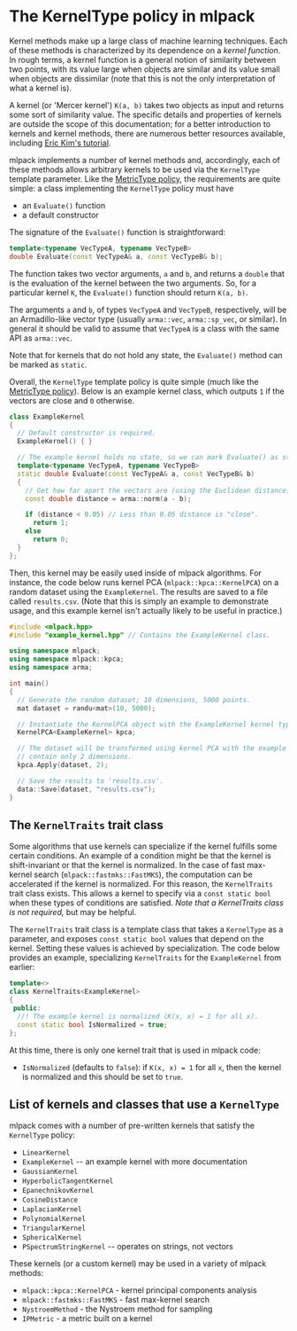 # The KernelType policy in mlpack

Kernel methods make up a large class of machine learning techniques.  Each of
these methods is characterized by its dependence on a *kernel function*.  In
rough terms, a kernel function is a general notion of similarity between two
points, with its value large when objects are similar and its value small when
objects are dissimilar (note that this is not the only interpretation of what a
kernel is).

A kernel (or 'Mercer kernel') `K(a, b)` takes two objects as input and returns
some sort of similarity value.  The specific details and properties of kernels
are outside the scope of this documentation; for a better introduction to
kernels and kernel methods, there are numerous better resources available,
including
[Eric Kim's tutorial](http://www.eric-kim.net/eric-kim-net/posts/1/kernel_trick.html).

mlpack implements a number of kernel methods and, accordingly, each of these
methods allows arbitrary kernels to be used via the `KernelType` template
parameter.  Like the [MetricType policy](metrictype.md), the requirements are
quite simple: a class implementing the `KernelType` policy must have

 - an `Evaluate()` function
 - a default constructor

The signature of the `Evaluate()` function is straightforward:

```c++
template<typename VecTypeA, typename VecTypeB>
double Evaluate(const VecTypeA& a, const VecTypeB& b);
```

The function takes two vector arguments, `a` and `b`, and returns a `double`
that is the evaluation of the kernel between the two arguments.  So, for a
particular kernel `K`, the `Evaluate()` function should return `K(a, b)`.

The arguments `a` and `b`, of types `VecTypeA` and `VecTypeB`, respectively,
will be an Armadillo-like vector type (usually `arma::vec`, `arma::sp_vec`, or
similar).  In general it should be valid to assume that `VecTypeA` is a class
with the same API as `arma::vec`.

Note that for kernels that do not hold any state, the `Evaluate()` method can be
marked as `static`.

Overall, the `KernelType` template policy is quite simple (much like the
[MetricType policy](metrictype.md)).  Below is an example kernel class, which
outputs `1` if the vectors are close and `0` otherwise.

```c++
class ExampleKernel
{
  // Default constructor is required.
  ExampleKernel() { }

  // The example kernel holds no state, so we can mark Evaluate() as static.
  template<typename VecTypeA, typename VecTypeB>
  static double Evaluate(const VecTypeA& a, const VecTypeB& b)
  {
    // Get how far apart the vectors are (using the Euclidean distance).
    const double distance = arma::norm(a - b);

    if (distance < 0.05) // Less than 0.05 distance is "close".
      return 1;
    else
      return 0;
  }
};
```

Then, this kernel may be easily used inside of mlpack algorithms.  For instance,
the code below runs kernel PCA (`mlpack::kpca::KernelPCA`) on a random dataset
using the `ExampleKernel`.  The results are saved to a file called
`results.csv`.  (Note that this is simply an example to demonstrate usage, and
this example kernel isn't actually likely to be useful in practice.)

```c++
#include <mlpack.hpp>
#include "example_kernel.hpp" // Contains the ExampleKernel class.

using namespace mlpack;
using namespace mlpack::kpca;
using namespace arma;

int main()
{
  // Generate the random dataset; 10 dimensions, 5000 points.
  mat dataset = randu<mat>(10, 5000);

  // Instantiate the KernelPCA object with the ExampleKernel kernel type.
  KernelPCA<ExampleKernel> kpca;

  // The dataset will be transformed using kernel PCA with the example kernel to
  // contain only 2 dimensions.
  kpca.Apply(dataset, 2);

  // Save the results to 'results.csv'.
  data::Save(dataset, "results.csv");
}
```

## The `KernelTraits` trait class

Some algorithms that use kernels can specialize if the kernel fulfills some
certain conditions.  An example of a condition might be that the kernel is
shift-invariant or that the kernel is normalized.  In the case of fast
max-kernel search (`mlpack::fastmks::FastMKS`), the computation can be
accelerated if the kernel is normalized.  For this reason, the `KernelTraits`
trait class exists.  This allows a kernel to specify via a `const static bool`
when these types of conditions are satisfied.  *Note that a KernelTraits class
is not required,* but may be helpful.

The `KernelTraits` trait class is a template class that takes a `KernelType` as
a parameter, and exposes `const static bool` values that depend on the kernel.
Setting these values is achieved by specialization.  The code below provides an
example, specializing `KernelTraits` for the `ExampleKernel` from earlier:

```c++
template<>
class KernelTraits<ExampleKernel>
{
 public:
  //! The example kernel is normalized (K(x, x) = 1 for all x).
  const static bool IsNormalized = true;
};
```

At this time, there is only one kernel trait that is used in mlpack code:

 - `IsNormalized` (defaults to `false`): if `K(x, x) = 1` for all `x`,
   then the kernel is normalized and this should be set to `true`.

## List of kernels and classes that use a `KernelType`

mlpack comes with a number of pre-written kernels that satisfy the `KernelType`
policy:

 - `LinearKernel`
 - `ExampleKernel` -- an example kernel with more documentation
 - `GaussianKernel`
 - `HyperbolicTangentKernel`
 - `EpanechnikovKernel`
 - `CosineDistance`
 - `LaplacianKernel`
 - `PolynomialKernel`
 - `TriangularKernel`
 - `SphericalKernel`
 - `PSpectrumStringKernel` -- operates on strings, not vectors

These kernels (or a custom kernel) may be used in a variety of mlpack methods:

 - `mlpack::kpca::KernelPCA` - kernel principal components analysis
 - `mlpack::fastmks::FastMKS` - fast max-kernel search
 - `NystroemMethod` - the Nystroem method for sampling
 - `IPMetric` - a metric built on a kernel
